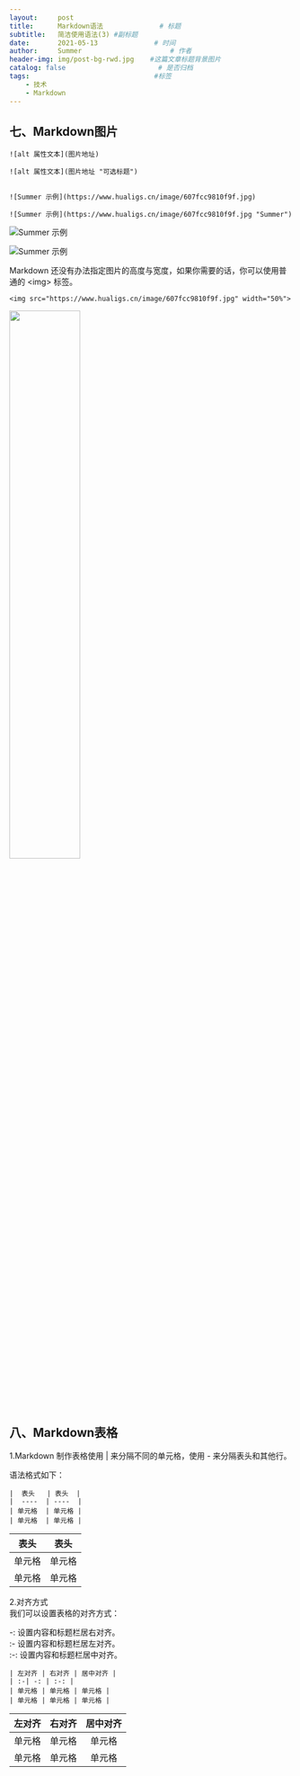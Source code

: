 ```yaml
---
layout:     post                   
title:      Markdown语法              # 标题 
subtitle:   简洁使用语法(3) #副标题
date:       2021-05-13              # 时间
author:     Summer                      # 作者
header-img: img/post-bg-rwd.jpg    #这篇文章标题背景图片
catalog: false                       # 是否归档
tags:                               #标签
    - 技术
    - Markdown
---
```

## 七、Markdown图片  
```
![alt 属性文本](图片地址)  

![alt 属性文本](图片地址 "可选标题")  


![Summer 示例](https://www.hualigs.cn/image/607fcc9810f9f.jpg)  

![Summer 示例](https://www.hualigs.cn/image/607fcc9810f9f.jpg "Summer")  

```  
![Summer 示例](https://www.hualigs.cn/image/607fcc9810f9f.jpg)    

![Summer 示例](https://www.hualigs.cn/image/607fcc9810f9f.jpg "Summer")   

Markdown 还没有办法指定图片的高度与宽度，如果你需要的话，你可以使用普通的 \<img> 标签。  

```
<img src="https://www.hualigs.cn/image/607fcc9810f9f.jpg" width="50%">  

```  

<img src="https://www.hualigs.cn/image/607fcc9810f9f.jpg" width="50%">  


## 八、Markdown表格 

1.Markdown 制作表格使用 \| 来分隔不同的单元格，使用 \- 来分隔表头和其他行。  

语法格式如下：  
```
|  表头   | 表头  |  
|  ----  | ----  |  
| 单元格  | 单元格 |  
| 单元格  | 单元格 |  
```
|  表头   | 表头  |  
|  ----  | ----  |  
| 单元格  | 单元格 |  
| 单元格  | 单元格 |    

2.对齐方式  
我们可以设置表格的对齐方式：  

-: 设置内容和标题栏居右对齐。  
:- 设置内容和标题栏居左对齐。  
:-: 设置内容和标题栏居中对齐。  

```
| 左对齐 | 右对齐 | 居中对齐 |
| :-| -: | :-: |
| 单元格 | 单元格 | 单元格 |
| 单元格 | 单元格 | 单元格 |
```  
| 左对齐 | 右对齐 | 居中对齐 |  
| :-| -: | :-: |  
| 单元格 | 单元格 | 单元格 |  
| 单元格 | 单元格 | 单元格 |    
